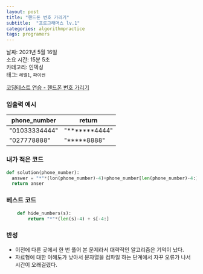 ```yaml
---
layout: post
title: "핸드폰 번호 가리기"
subtitle:  "프로그래머스 lv.1"
categories: algorithmpractice
tags: programers
---
```

  
  
날짜: 2021년 5월 16일  
소요 시간: 15분 5초  
카테고리: 인덱싱  
태그: `레벨1`, `파이썬`  


[코딩테스트 연습 - 핸드폰 번호 가리기](https://programmers.co.kr/learn/courses/30/lessons/12948)

### 입출력 예시  

|phone_number|return|
|---|---|
|"01033334444"|"*******4444"|
|"027778888"|"*****8888"|  
  
  
### 내가 적은 코드

```python
def solution(phone_number):
  answer = "*"*(lon(phone_number)-4)+phone_number[len(phone_number)-4:]
  return anser
```
  
  
### 베스트 코드

```python
    def hide_numbers(s):
        return "*"*(len(s)-4) + s[-4:]
```

### 반성

- 이전에 다른 곳에서 한 번 풀어 본 문제라서 대략적인 알고리즘은 기억이 났다.
- 자료형에 대한 이해도가 낮아서 문자열을 컴파일 하는 단계에서 자꾸 오류가 나서 시간이 오래걸렸다.  
  
  
